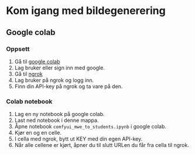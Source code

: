 # Kom igang med bildegenerering

## Google colab

### Oppsett
1. Gå til [google colab](https://colab.google/)
2. Lag bruker eller sign inn med google.
3. Gå til [ngrok](https://ngrok.com/)
4. Lag bruker på ngrok og logg inn.
5. Finn din API-key på ngrok og ta vare på den.

### Colab notebook
1. Lag en ny notebook på google colab.
2. Last ned notebook i denne mappa.
3. Åpne notebook `comfyui_mwe_to_students.ipynb` i google colab.
4. Kjør en og en celle.
5. I cella med ngrok, bytt ut KEY med din egen API-key.
6. Når alle cellene er kjørt, åpner du til slutt URLen du får fra cella til ngrok.